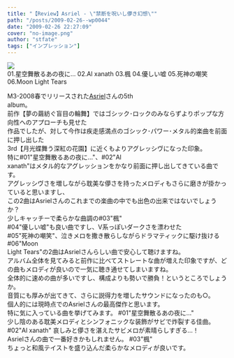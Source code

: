 ```yaml
---
title: "【Review】Asriel - \"禁断を呪いし儚き幻想\""
path: "/posts/2009-02-26--wp0044"
date: "2009-02-26 22:27:09"
cover: "no-image.png"
author: "stfate"
tags: ["インプレッション"]
---
```


<style type="text/css">
<!--
p {white-space: pre-wrap};
-->
</style>

<a href="http://www.asriel.jp/m/" target="_blank"><img src="http://stfate.net/img/banner_5.jpg"  /></a>
01.星空舞散るあの夜に…
02.Al xanath
03.楓
04.優しい嘘
05.死神の嘲笑
06.Moon Light Tears

<!--more-->
M3-2008春でリリースされた<a href="http://www.asriel.jp/m/" target="_blank">Asriel</a>さんの5th album。
前作【夢の繭紡ぐ盲目の輪舞】ではゴシック･ロックのみならずよりポップな方向性へのアプローチも見せた
作品でしたが、対して今作は疾走感満点のゴシック･パワー･メタル的楽曲を前面に押し出した
3rd【月光蝶舞う深紅の花園】に近くもよりアグレッシヴになった印象。
特に#01"星空舞散るあの夜に…"、#02"Al xanath"はメタル的なアグレッションをかなり前面に押し出してきている曲です。
アグレッシヴさを増しながら耽美な儚さを持ったメロディもさらに磨きが掛かっていると思いますし、
この2曲はAsrielさんのこれまでの楽曲の中でも出色の出来ではないでしょうか？
少しキャッチーで柔らかな曲調の#03"楓" #04"優しい嘘"も良い曲ですし、V系っぽいダークさを漂わせた
#05"死神の嘲笑"、泣きメロを撒き散らしながらドラマティックに駆け抜ける#06"Moon Light Tears"の2曲はAsrielさんらしい曲で安心して聴けますね。
アルバム全体を見てみると前作に比べてストレートな曲が増えた印象ですが、どの曲もメロディが良いので一気に聴き通せてしまいますね。
全体的に速めの曲が多いですし、構成よりも勢いで勝負！というところでしょうか。
音質にも厚みが出てきて、さらに説得力を増したサウンドになったのも○。
個人的には現時点でのAsrielさんの最高傑作と思います。
特に気に入っている曲を挙げてみます。
#01"星空舞散るあの夜に…"
少し陰のある耽美メロディとシンフォニックな装飾がサビで炸裂する佳曲。
#02"Al xanath"
哀しみと儚さを湛えたサビメロが素晴らしすぎる…！
Asrielさんの曲で一番好きかもしれません。
#03"楓"
ちょっと和風テイストを盛り込んだ柔らかなメロディが良いです。
